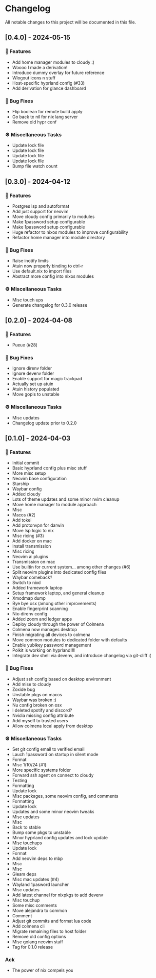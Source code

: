 # Changelog

All notable changes to this project will be documented in this file.

## [0.4.0] - 2024-05-15

### 🚀 Features

- Add home manager modules to cloudy :)
- Woooo I made a derivation!
- Introduce dummy overlay for future reference
- Wlogout icons n stuff
- Host-specific hyprland config (#33)
- Add derivation for glance dashboard

### 🐛 Bug Fixes

- Flip boolean for remote build apply
- Go back to nil for nix lang server
- Remove old hypr conf

### ⚙️ Miscellaneous Tasks

- Update lock file
- Update lock file
- Update lock file
- Update lock file
- Bump file watch count

## [0.3.0] - 2024-04-12

### 🚀 Features

- Postgres lsp and autoformat
- Add just support for neovim
- Move cloudy config primarily to modules
- Make 1password setup configurable
- Make 1password setup configurable
- Huge refactor to nixos modules to improve configurability
- Refactor home manager into module directory

### 🐛 Bug Fixes

- Raise inotify limits
- Atuin now properly binding to ctrl-r
- Use default.nix to import files
- Abstract more config into nixos modules

### ⚙️ Miscellaneous Tasks

- Misc touch ups
- Generate changelog for 0.3.0 release

## [0.2.0] - 2024-04-08

### 🚀 Features

- Pueue (#28)

### 🐛 Bug Fixes

- Ignore direnv folder
- Ignore devenv folder
- Enable support for magic trackpad
- Actually set up atuin
- Atuin history populated
- Move gopls to unstable

### ⚙️ Miscellaneous Tasks

- Misc updates
- Changelog update prior to 0.2.0

## [0.1.0] - 2024-04-03

### 🚀 Features

- Initial commit
- Basic hyprland config plus misc stuff
- More misc setup
- Neovim base configuration
- Starship
- Waybar config
- Added cloudy
- Lots of theme updates and some minor nvim cleanup
- Move home manager to module approach
- Misc
- Macos (#2)
- Add tokei
- Add protonvpn for darwin
- Move lsp logic to nix
- Misc ricing (#3)
- Add docker on mac
- Install transmission
- Misc ricing
- Neovim ai plugins
- Transmission on mac
- Use builtin for current system... among other changes (#6)
- Split neovim plugins into dedicated config files
- Waybar comeback?
- Switch to nixd
- Added framework laptop
- Setup framework laptop, and general cleanup
- Xmodmap dump
- Bye bye osx (among other improvements)
- Enable fingerprint scanning
- Nix-direnv config
- Added zoom and ledger apps
- Deploy cloudy through the power of Colmena
- Colmena now manages desktop
- Finish migrating all devices to colmena
- Move common modules to dedicated folder with defaults
- Enable yubikey password management
- Polkit is working on hyprland!!!!
- Integrate dev shell via devenv, and introduce changelog via git-cliff :)

### 🐛 Bug Fixes

- Adjust ssh config based on desktop environment
- Add mise to cloudy
- Zoxide bug
- Unstable pkgs on macos
- Waybar was broken :(
- Nu config broken on osx
- I deleted spotify and discord?
- Nvidia missing config attribute
- Add myself to trusted users
- Allow colmena local apply from desktop

### ⚙️ Miscellaneous Tasks

- Set git config email to verified email
- Lauch 1password on startup in silent mode
- Format
- Misc 1/10/24 (#1)
- More specific systems folder
- Forward ssh agent on connect to cloudy
- Testing
- Formatting
- Update lock
- Misc packages, some neovim config, and comments
- Formatting
- Update lock
- Updates and some minor neovim tweaks
- Misc updates
- Misc
- Back to stable
- Bump some pkgs to unstable
- Minor hyprland config updates and lock update
- Misc touchups
- Update lock
- Format
- Add neovim deps to mbp
- Misc
- Misc
- Gleam deps
- Misc mac updates (#4)
- Wayland 1pasword launcher
- Misc updates
- Add latest channel for nixpkgs to add devenv
- Misc touchup
- Some misc comments
- Move alejandra to common
- Comment
- Adjust git commits and format lua code
- Add colmena cli
- Migrate remaining files to host folder
- Remove old config options
- Misc golang neovim stuff
- Tag for 0.1.0 release

### Ack

- The power of nix compels you

<!-- generated by git-cliff -->
